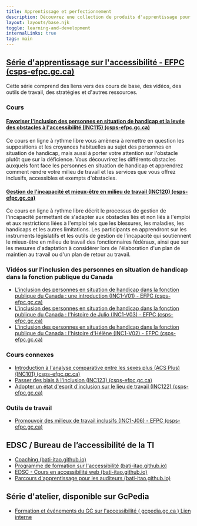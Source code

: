 ```yaml
---
title: Apprentissage et perfectionnement
description: Découvrez une collection de produits d'apprentissage pour améliorer votre compréhension de l'accessibilité. Que vous soyez développeur, concepteur ou passionné, explorez nos liens vers des cours, des tutoriels et des outils. Rejoignez-nous pour créer un monde numérique plus inclusif.
layout: layouts/base.njk
toggle: learning-and-development
internalLinks: true
tags: main
---
```


## [Série d'apprentissage sur l'accessibilité - EFPC (csps-efpc.gc.ca)](https://www.csps-efpc.gc.ca/accessibility-learning-fra.aspx)

Cette série comprend des liens vers des cours de base, des vidéos, des outils de travail, des stratégies et d'autres ressources.

### Cours

#### [Favoriser l'inclusion des personnes en situation de handicap et la levée des obstacles à l'accessibilité (INC115) (csps-efpc.gc.ca)](https://catalogue.csps-efpc.gc.ca/product?catalog=INC115&cm_locale=fr)

Ce cours en ligne à rythme libre vous amènera à remettre en question les suppositions et les croyances habituelles au sujet des personnes en situation de handicap, mais aussi à porter votre attention sur l'obstacle plutôt que sur la déficience. Vous découvrirez les différents obstacles auxquels font face les personnes en situation de handicap et apprendrez comment rendre votre milieu de travail et les services que vous offrez inclusifs, accessibles et exempts d'obstacles.

#### [Gestion de l'incapacité et mieux-être en milieu de travail (INC120) (csps-efpc.gc.ca)](https://catalogue.csps-efpc.gc.ca/product?catalog=INC120&cm_locale=fr)

Ce cours en ligne à rythme libre décrit le processus de gestion de l'incapacité permettant de s'adapter aux obstacles liés et non liés à
l'emploi et aux restrictions liées à l'emploi tels que les blessures, les maladies, les handicaps et les autres limitations. Les participants en apprendront sur les instruments législatifs et les outils de gestion de l'incapacité qui soutiennent le mieux-être en milieu de travail des fonctionnaires fédéraux, ainsi que sur les mesures d'adaptation à considérer lors de l'élaboration d'un plan de maintien au travail ou d'un plan de retour au travail.

### Vidéos sur l'inclusion des personnes en situation de handicap dans la fonction publique du Canada

- [L'inclusion des personnes en situation de handicap dans la fonction publique du Canada : une introduction (INC1-V01) - EFPC (csps-efpc.gc.ca)](https://www.csps-efpc.gc.ca/video/disability-inclusion-psc-intro-fra.aspx)
- [L'inclusion des personnes en situation de handicap dans la fonction publique du Canada : l'histoire de Julio (INC1-V03) - EFPC (csps-efpc.gc.ca)](https://www.csps-efpc.gc.ca/video/disability-inclusion-psc-julio-fra.aspx)
- [L'inclusion des personnes en situation de handicap dans la fonction publique du Canada : l'histoire d'Hélène (INC1-V02) - EFPC (csps-efpc.gc.ca)](https://www.csps-efpc.gc.ca/video/disability-inclusion-psc-helene-fra.aspx)

### Cours connexes

- [Introduction à l'analyse comparative entre les sexes plus (ACS Plus) (INC101) (csps-efpc.gc.ca)](https://catalogue.csps-efpc.gc.ca/product?catalog=INC101&cm_locale=fr)
- [Passer des biais à l'inclusion (INC123) (csps-efpc.gc.ca)](https://catalogue.csps-efpc.gc.ca/product?catalog=INC123&cm_locale=fr)
- [Adopter un état d'esprit d'inclusion sur le lieu de travail (INC122) (csps-efpc.gc.ca)](https://catalogue.csps-efpc.gc.ca/product?catalog=INC122&cm_locale=fr)

### Outils de travail

- [Promouvoir des milieux de travail inclusifs (INC1-J06) - EFPC (csps-efpc.gc.ca)](https://www.csps-efpc.gc.ca/tools/jobaids/promoting-inclusive-workplaces-fra.aspx)

## EDSC / Bureau de l’accessibilité de la TI

- [Coaching (bati-itao.github.io)](https://bati-itao.github.io/learning/coaching/index-fr.html)
- [Programme de formation sur l'accessibilité (bati-itao.github.io)](https://bati-itao.github.io/learning/curriculum/index-fr.html)
- [EDSC - Cours en accessibilité web (bati-itao.github.io)](https://bati-itao.github.io/learning/esdc-self-paced-web-accessibility-course/index-fr.html)
- [Parcours d'apprentissage pour les auditeurs (bati-itao.github.io)](https://bati-itao.github.io/learning/learning-path-for-auditors/index-fr.html)

## Série d'atelier, disponible sur GcPedia

- [Formation et événements du GC sur l'accessibilité ( gcpedia.gc.ca )<span class="fas fa-external-link-square-alt mrgn-lft-sm"></span><span class="wb-inv"> Lien interne</span>](https://www.gcpedia.gc.ca/wiki/GC_Accessibility_Training_and_Events_/_Formation_et_événements_du_GC_sur_l'accessibilité?setlang=fr&uselang=fr)
